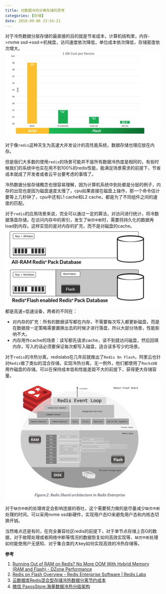 ```yaml
---
title: 对数据冷热分离存储的思考
categories: [存储]
date: 2018-09-06 23:54:21
---
```


对于冷热数据分层存储的最直接的目的就是节省成本，计算机结构里，内存->nvme ssd->ssd->机械盘，访问速度依次降低，单位成本依次降低，存储密度依次增大。
![](https://raw.githubusercontent.com/yongman/i/img/picgo/CFkzyQJ.png)

对于像`redis`这种天生为高速大并发设计的高性能系统，数据存储也理应放在内存。

但是我们大多数的使用`redis`的场景可能并不是所有数据冷热度是相同的，有些时候我们的系统中也实在用不到100%的redis性能，能满足场景需求的前提下，节省成本就成了开发者或者云平台要考虑的事情了。

冷热数据分层存储概念也很容易理解，因为计算机系统中到处都是分层的例子，内存的出现也是因为磁盘速度太慢了，cpu如果直接在磁盘上操作，那一个命令估计要等上几秒钟了，cpu中还有L1 cache和L2 cache，都是为了不同组件之间的速度的匹配。

对于`redis`的应用场景来说，完全可以通过一定的算法，对访问进行统计，将冷数据落盘存储，在访问内存中的索引，发生了`缺页中断`时，需要将持久化的数据再load到内存。这样实现的是对内存的扩充，而不是对磁盘的cache。
![](https://raw.githubusercontent.com/yongman/i/img/picgo/sC1Fwjj.png)
都是高速+低速设备，两者的不同在：

- 对内存的扩充：所有的数据读写都在内存，不需要每次写入都更新磁盘，而是在数据按一定策略需要置换出去的时候才进行落盘，所以大部分场景，性能影响不大。
- 内存用作cache的场景：读写都先请求cache，读不到就访问磁盘，然后回填内存，写入的话必须要保证每次都写入磁盘，适合读多写少的场景。

对于`redis`的冷热分离，redislabs在几年前就推出了`Redis On Flash`，阿里云也针对`Redis`做了类似的混合存储，实现冷热分离，无一例外，他们都使用了`RocksDB`用作磁盘的存储。可以在保持成本低和性能差距不大的前提下，获得更大存储容量。
![](https://raw.githubusercontent.com/yongman/i/img/picgo/AUbxmS9.png)

对于`缺页中断`的处理肯定会影响连接的吞吐，这个需要努力做的是尽量减少`缺页中断`处理的时间，可以采用nvme ssd新硬件，实现用户态IO来避免用户态和内核态切换开销。

当然难点还是有的，在完全兼容社区redis的前提下，对于单节点存储上百G的数据，对于故障处理或者网络中断等情况的数据恢复如何高效实现等、`缺页中断`处理如何能使用户无感知、对于集合类的大key如何实现高效的冷热存储等。

**参考**
1. [Running Out of RAM on Redis? No More OOM With Hybrid Memory (RAM and Flash) - DZone Performance](https://dzone.com/articles/hybrid-memory-using-ram-amp-flash-in-redis)
2. [Redis on Flash Overview - Redis Enterprise Software | Redis Labs](https://redislabs.com/redis-enterprise-documentation/concepts-architecture/memory-architecture/redis-flash/)
3. [云数据库Redis混合型存储冷热数据分离节约成本](https://promotion.aliyun.com/ntms/act/hybridstore.html)
4. [微信 PaxosStore:海量数据冷热分级架构](https://cloud.tencent.com/developer/article/1020347)
